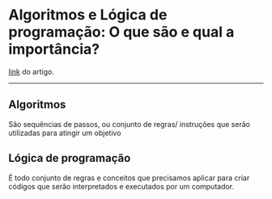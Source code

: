 # Algoritmos e Lógica de programação: O que são e qual a importância?

[link](https://www.alura.com.br/artigos/algoritmos-e-logica-de-programacao) do artigo.

---

## Algoritmos
São sequências de passos, ou conjunto de regras/ instruções que serão utilizadas para atingir um objetivo

## Lógica de programação
É todo conjunto de regras e conceitos que precisamos aplicar para criar códigos que serão interpretados e executados por um computador.